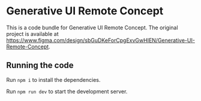 
  # Generative UI Remote Concept

  This is a code bundle for Generative UI Remote Concept. The original project is available at https://www.figma.com/design/sbGuDKeForCpgExvGwHIEN/Generative-UI-Remote-Concept.

  ## Running the code

  Run `npm i` to install the dependencies.

  Run `npm run dev` to start the development server.
  